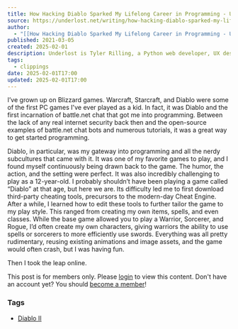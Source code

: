 ```yaml
---
title: How Hacking Diablo Sparked My Lifelong Career in Programming - Underlost
source: https://underlost.net/writing/how-hacking-diablo-sparked-my-lifelong-career
author:
  - "[[How Hacking Diablo Sparked My Lifelong Career in Programming - Underlost]]"
published: 2021-03-05
created: 2025-02-01
description: Underlost is Tyler Rilling, a Python web developer, UX designer, and marketing consultant, living in Seattle, Washington. Probably not an Undertale game.
tags:
  - clippings
date: 2025-02-01T17:00
updated: 2025-02-01T17:00
---
```

I’ve grown up on Blizzard games. Warcraft, Starcraft, and Diablo were some of the first PC games I've ever played as a kid. In fact, it was Diablo and the first incarnation of battle.net chat that got me into programming. Between the lack of any real internet security back then and the open-source examples of battle.net chat bots and numerous tutorials, it was a great way to get started programming.

Diablo, in particular, was my gateway into programming and all the nerdy subcultures that came with it. It was one of my favorite games to play, and I found myself continuously being drawn back to the game. The humor, the action, and the setting were perfect. It was also incredibly challenging to play as a 12-year-old. I probably shouldn’t have been playing a game called “Diablo” at that age, but here we are. Its difficulty led me to first download third-party cheating tools, precursors to the modern-day Cheat Engine. After a while, I learned how to edit these tools to further tailor the game to my play style. This ranged from creating my own items, spells, and even classes. While the base game allowed you to play a Warrior, Sorcerer, and Rogue, I’d often create my own characters, giving warriors the ability to use spells or sorcerers to more efficiently use swords. Everything was all pretty rudimentary, reusing existing animations and image assets, and the game would often crash, but I was having fun.

Then I took the leap online.

This post is for members only. Please [login](https://underlost.net/members/login) to view this content. Don't have an account yet? You should [become a member](https://underlost.net/membership)!

### Tags

- [Diablo II](https://underlost.net/tag/diablo-ii)